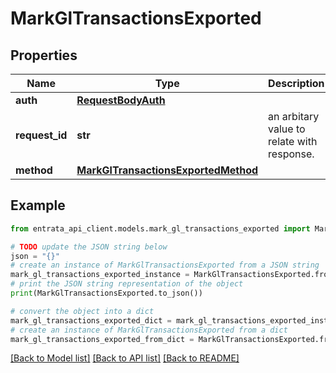 # MarkGlTransactionsExported


## Properties

Name | Type | Description | Notes
------------ | ------------- | ------------- | -------------
**auth** | [**RequestBodyAuth**](RequestBodyAuth.md) |  | 
**request_id** | **str** | an arbitary value to relate with response. | [optional] 
**method** | [**MarkGlTransactionsExportedMethod**](MarkGlTransactionsExportedMethod.md) |  | 

## Example

```python
from entrata_api_client.models.mark_gl_transactions_exported import MarkGlTransactionsExported

# TODO update the JSON string below
json = "{}"
# create an instance of MarkGlTransactionsExported from a JSON string
mark_gl_transactions_exported_instance = MarkGlTransactionsExported.from_json(json)
# print the JSON string representation of the object
print(MarkGlTransactionsExported.to_json())

# convert the object into a dict
mark_gl_transactions_exported_dict = mark_gl_transactions_exported_instance.to_dict()
# create an instance of MarkGlTransactionsExported from a dict
mark_gl_transactions_exported_from_dict = MarkGlTransactionsExported.from_dict(mark_gl_transactions_exported_dict)
```
[[Back to Model list]](../README.md#documentation-for-models) [[Back to API list]](../README.md#documentation-for-api-endpoints) [[Back to README]](../README.md)


